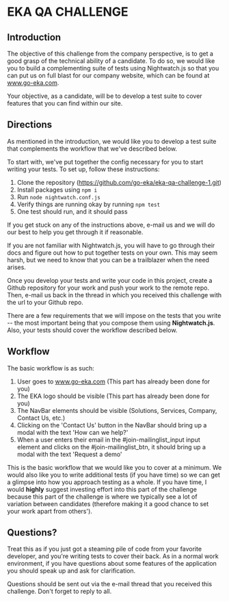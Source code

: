 # EKA QA CHALLENGE

## Introduction
The objective of this challenge from the company perspective, is to get a good grasp of the technical ability of a candidate. To do so, we would like you to build a complementing suite of tests using Nightwatch.js so that you can put us on full blast for our company website, which can be found at www.go-eka.com.

Your objective, as a candidate, will be to develop a test suite to cover features that you can find within our site.

## Directions
As mentioned in the introduction, we would like you to develop a test suite that complements the workflow that we've described below.

To start with, we've put together the config necessary for you to start writing your tests. To set up, follow these instructions:

1. Clone the repository (https://github.com/go-eka/eka-qa-challenge-1.git)
2. Install packages using `npm i`
3. Run `node nightwatch.conf.js`
4. Verify things are running okay by running `npm test`
5. One test should run, and it should pass

If you get stuck on any of the instructions above, e-mail us and we will do our best to help you get through it if reasonable.

If you are not familiar with Nightwatch.js, you will have to go through their docs and figure out how to put together tests on your own. This may seem harsh, but we need to know that you can be a trailblazer when the need arises.

Once you develop your tests and write your code in this project, create a Github repository for your work and push your work to the remote repo. Then, e-mail us back in the thread in which you received this challenge with the url to your Github repo.

There are a few requirements that we will impose on the tests that you write -- the most important being that you compose them using **Nightwatch.js**. Also, your tests should cover the workflow described below.

## Workflow
The basic workflow is as such:

1. User goes to www.go-eka.com (This part has already been done for you)
2. The EKA logo should be visible (This part has already been done for you)
3. The NavBar elements should be visible (Solutions, Services, Company, Contact Us, etc.)
4. Clicking on the 'Contact Us' button in the NavBar should bring up a modal with the text 'How can we help?'
5. When a user enters their email in the #join-mailinglist_input input element and clicks on the #join-mailinglist_btn, it should bring up a modal with the text 'Request a demo'

This is the basic workflow that we would like you to cover at a minimum. We would also like you to write additional tests (if you have time) so we can get a glimpse into how you approach testing as a whole. If you have time, I would **highly** suggest investing effort into this part of the challenge because this part of the challenge is where we typically see a lot of variation between candidates (therefore making it a good chance to set your work apart from others').


## Questions?
Treat this as if you just got a steaming pile of code from your favorite developer, and you're writing tests to cover their back. As in a normal work environment, if you have questions about some features of the application you should speak up and ask for clarification.

Questions should be sent out via the e-mail thread that you received this challenge. Don't forget to reply to all.
